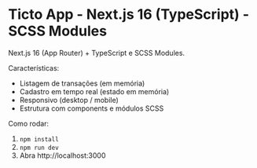 # Ticto App - Next.js 16 (TypeScript) - SCSS Modules

Next.js 16 (App Router) + TypeScript e SCSS Modules.

Características:
- Listagem de transações (em memória)
- Cadastro em tempo real (estado em memória)
- Responsivo (desktop / mobile)
- Estrutura com components e módulos SCSS

Como rodar:
1. `npm install`
2. `npm run dev`
3. Abra http://localhost:3000


